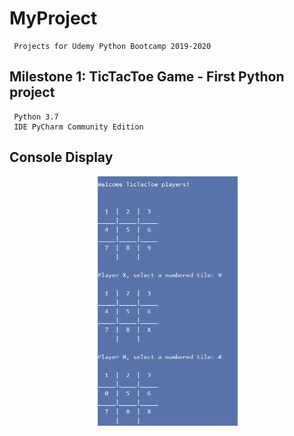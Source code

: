 # MyProject
     Projects for Udemy Python Bootcamp 2019-2020

## Milestone 1: TicTacToe Game - First Python project

     Python 3.7
     IDE PyCharm Community Edition

## Console Display

<p align="center">
 <kbd><img width="225" height="399" src="readme_assets/TicTacToe.png"></kbd>
</p>

    
